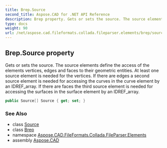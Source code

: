 ```yaml
---
title: Brep.Source
second_title: Aspose.CAD for .NET API Reference
description: Brep property. Gets or sets the source. The source elements define the access of the elements vertices edges and faces to their geometric entities. At least one source element is needed for the vertices. If there are edges a second source element is needed for accessing the curves in the curve element by an IDREF_array. If there are faces the third source element is needed for accessing the surfaces in the surface element by an IDREF_array
type: docs
weight: 90
url: /net/aspose.cad.fileformats.collada.fileparser.elements/brep/source/
---
```

## Brep.Source property

Gets or sets the source. The source elements define the access of the elements vertices, edges and faces to their geometric entities. At least one source element is needed for the vertices. If there are edges a second source element is needed for accessing the curves in the curve element by an IDREF_array. If there are faces the third source element is needed for accessing the surfaces in the surface element by an IDREF_array.

```csharp
public Source[] Source { get; set; }
```

### See Also

* class [Source](../../source/)
* class [Brep](../)
* namespace [Aspose.CAD.FileFormats.Collada.FileParser.Elements](../../brep/)
* assembly [Aspose.CAD](../../../)


